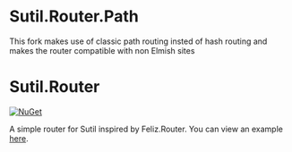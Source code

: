 # Sutil.Router.Path
This fork makes use of classic path routing insted of hash routing and makes the router compatible with non Elmish sites

# Sutil.Router
[![NuGet](https://buildstats.info/nuget/Sutil.Router.Path)](https://www.nuget.org/packages/Sutil.Router.Path)

A simple router for Sutil inspired by Feliz.Router.
You can view an example [here](src/App).
